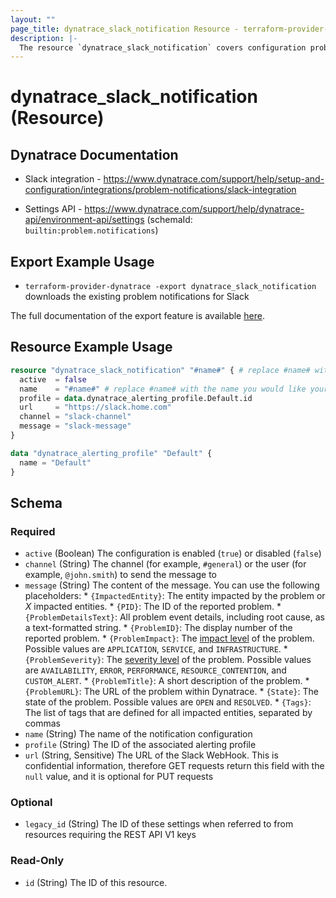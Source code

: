 ```yaml
---
layout: ""
page_title: dynatrace_slack_notification Resource - terraform-provider-dynatrace"
description: |-
  The resource `dynatrace_slack_notification` covers configuration problem notifications sent to Slack
---
```


# dynatrace_slack_notification (Resource)

## Dynatrace Documentation

- Slack integration - https://www.dynatrace.com/support/help/setup-and-configuration/integrations/problem-notifications/slack-integration

- Settings API - https://www.dynatrace.com/support/help/dynatrace-api/environment-api/settings (schemaId: `builtin:problem.notifications`)

## Export Example Usage

- `terraform-provider-dynatrace -export dynatrace_slack_notification` downloads the existing problem notifications for Slack

The full documentation of the export feature is available [here](https://registry.terraform.io/providers/dynatrace-oss/dynatrace/latest/docs/guides/export-v2).

## Resource Example Usage

```terraform
resource "dynatrace_slack_notification" "#name#" { # replace #name# with the name you would like your resource be known within your Terraform Module
  active  = false
  name    = "#name#" # replace #name# with the name you would like your entry to be displayed within the Dynatrace Web UI
  profile = data.dynatrace_alerting_profile.Default.id
  url     = "https://slack.home.com"
  channel = "slack-channel"
  message = "slack-message"
}

data "dynatrace_alerting_profile" "Default" {
  name = "Default"
}
```

<!-- schema generated by tfplugindocs -->
## Schema

### Required

- `active` (Boolean) The configuration is enabled (`true`) or disabled (`false`)
- `channel` (String) The channel (for example, `#general`) or the user (for example, `@john.smith`) to send the message to
- `message` (String) The content of the message.  You can use the following placeholders:  * `{ImpactedEntity}`: The entity impacted by the problem or *X* impacted entities.  * `{PID}`: The ID of the reported problem.  * `{ProblemDetailsText}`: All problem event details, including root cause, as a text-formatted string.  * `{ProblemID}`: The display number of the reported problem.  * `{ProblemImpact}`: The [impact level](https://www.dynatrace.com/support/help/shortlink/impact-analysis) of the problem. Possible values are `APPLICATION`, `SERVICE`, and `INFRASTRUCTURE`.  * `{ProblemSeverity}`: The [severity level](https://www.dynatrace.com/support/help/shortlink/event-types) of the problem. Possible values are `AVAILABILITY`, `ERROR`, `PERFORMANCE`, `RESOURCE_CONTENTION`, and `CUSTOM_ALERT`.  * `{ProblemTitle}`: A short description of the problem.  * `{ProblemURL}`: The URL of the problem within Dynatrace.  * `{State}`: The state of the problem. Possible values are `OPEN` and `RESOLVED`.  * `{Tags}`: The list of tags that are defined for all impacted entities, separated by commas
- `name` (String) The name of the notification configuration
- `profile` (String) The ID of the associated alerting profile
- `url` (String, Sensitive) The URL of the Slack WebHook. This is confidential information, therefore GET requests return this field with the `null` value, and it is optional for PUT requests

### Optional

- `legacy_id` (String) The ID of these settings when referred to from resources requiring the REST API V1 keys

### Read-Only

- `id` (String) The ID of this resource.
 